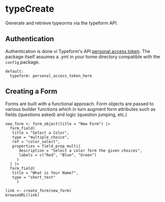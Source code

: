 # typeCreate

Generate and retrieve typeorms via the typeform API.

## Authentication

Authentication is done vi Typeform's API [personal access token](https://developer.typeform.com/get-started/personal-access-token/).
The package itself assumes a .yml in your home directory compatible with the `config` package. 

```
default:
  typeform: personal_access_token_here
```

## Creating a Form 

Forms are built with a functional approach. Form objects are passed to various builder functions which in turn augment form attributes such as fields (questions asked) and logic (question jumping, etc.)

```{r}
new_form <- form_object(title = "New Form") |>
  form_field(
   title = "Select a Color",
   type = "multiple_choice",
   ref = "color_select",
   properties = field_prop_multi(
      description = "Select a color form the given choices",
      labels = c("Red", "Blue", "Green")
     )
  ) |>
  form_field(
   title = "What is Your Name?",
   type = "short_text"
     )
     
link <- create_form(new_form)
browseURL(link)
```
